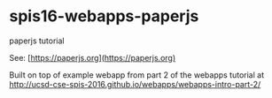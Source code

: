 # spis16-webapps-paperjs

paperjs tutorial

See: [https://paperjs.org](https://paperjs.org)

Built on top of example webapp from part 2 of the webapps tutorial at http://ucsd-cse-spis-2016.github.io/webapps/webapps-intro-part-2/

